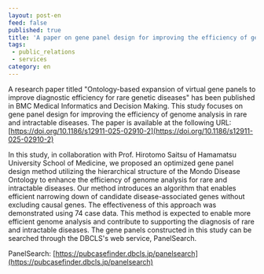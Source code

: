 ```yaml
---
layout: post-en
feed: false
published: true
title: 'A paper on gene panel design for improving the efficiency of genome analysis in rare and intractable diseases has been published in BMC Medical Informatics and Decision Making'
tags:
 - public_relations
 - services
category: en
---
```

A research paper titled "Ontology-based expansion of virtual gene panels to improve diagnostic efficiency for rare genetic diseases" has been published in BMC Medical Informatics and Decision Making. This study focuses on gene panel design for improving the efficiency of genome analysis in rare and intractable diseases. The paper is available at the following URL:<br />
[https://doi.org/10.1186/s12911-025-02910-2](https://doi.org/10.1186/s12911-025-02910-2)


In this study, in collaboration with Prof. Hirotomo Saitsu of Hamamatsu University School of Medicine, we proposed an optimized gene panel design method utilizing the hierarchical structure of the Mondo Disease Ontology to enhance the efficiency of genome analysis for rare and intractable diseases. Our method introduces an algorithm that enables efficient narrowing down of candidate disease-associated genes without excluding causal genes. The effectiveness of this approach was demonstrated using 74 case data. This method is expected to enable more efficient genome analysis and contribute to supporting the diagnosis of rare and intractable diseases. The gene panels constructed in this study can be searched through the DBCLS's web service, PanelSearch.<br />

PanelSearch: [https://pubcasefinder.dbcls.jp/panelsearch](https://pubcasefinder.dbcls.jp/panelsearch)

